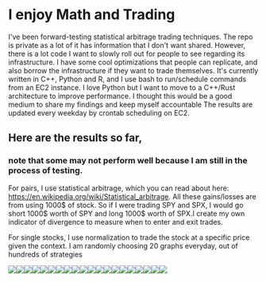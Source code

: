 
# I enjoy Math and Trading
I've been forward-testing statistical arbitrage trading techniques. The repo is private as a lot of it has information that I don't want shared. However, there is a lot code I want to slowly roll out for people to see regarding its infrastructure. I have some cool optimizations that people can replicate, and also borrow the infrastructure if they want to trade themselves. It's currently written in C++, Python and R, and I use bash to run/schedule commands from an EC2 instance. I love Python but I want to move to a C++/Rust architecture to improve performance. I thought this would be a good medium to share my findings and keep myself accountable
The results are updated every weekday by crontab scheduling on EC2.

## Here are the results so far, 
### note that some may not perform well because I am still in the process of testing.

For pairs, I use statistical arbitrage, which you can read about here: https://en.wikipedia.org/wiki/Statistical_arbitrage. All these gains/losses are from using 1000$ of stock. So if I were trading SPY and SPX, I would go short 1000$ worth of SPY and long 1000$ worth of SPX.I create my own indicator of divergence to measure when to enter and exit trades.

For single stocks, I use normalization to trade the stock at a specific price given the context.
I am randomly choosing 20 graphs everyday, out of hundreds of strategies 
<div>
<img src="./imgs/SPY_114_capital.txt.jpg"/><img src="./imgs/SPY_6_capital.txt.jpg"/><img src="./imgs/SPY_QQQ_73_capital.txt.jpg"/><img src="./imgs/SPY_88_capital.txt.jpg"/><img src="./imgs/SPY_87_capital.txt.jpg"/><img src="./imgs/GBTC_IBIT_109_capital.txt.jpg"/><img src="./imgs/GBTC_IBIT_79_capital.txt.jpg"/><img src="./imgs/GBTC_IBIT_132_capital.txt.jpg"/><img src="./imgs/GBTC_IBIT_57_capital.txt.jpg"/><img src="./imgs/QQQ_102_capital.txt.jpg"/><img src="./imgs/QQQ_114_capital.txt.jpg"/><img src="./imgs/SPY_QQQ_60_capital.txt.jpg"/><img src="./imgs/SPY_QQQ_7_capital.txt.jpg"/><img src="./imgs/SPY_QQQ_32_capital.txt.jpg"/><img src="./imgs/QQQ_29_capital.txt.jpg"/><img src="./imgs/SPY_QQQ_33_capital.txt.jpg"/><img src="./imgs/GBTC_IBIT_135_capital.txt.jpg"/><img src="./imgs/GBTC_IBIT_182_capital.txt.jpg"/><img src="./imgs/GBTC_IBIT_61_capital.txt.jpg"/><img src="./imgs/GBTC_IBIT_67_capital.txt.jpg"/>
</div>
